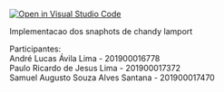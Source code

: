 [![Open in Visual Studio Code](https://classroom.github.com/assets/open-in-vscode-718a45dd9cf7e7f842a935f5ebbe5719a5e09af4491e668f4dbf3b35d5cca122.svg)](https://classroom.github.com/online_ide?assignment_repo_id=12237571&assignment_repo_type=AssignmentRepo)

Implementacao dos snaphots de chandy lamport 

Participantes:  
André Lucas Ávila Lima - 201900016778  
Paulo Ricardo de Jesus Lima - 201900017372  
Samuel Augusto Souza Alves Santana - 201900017470
